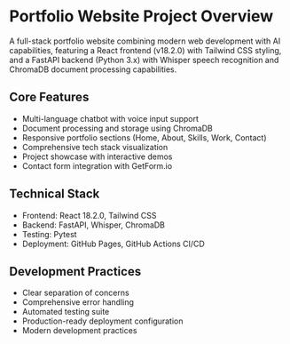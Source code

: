 # Portfolio Website Project Overview

A full-stack portfolio website combining modern web development with AI capabilities, featuring a React frontend (v18.2.0) with Tailwind CSS styling, and a FastAPI backend (Python 3.x) with Whisper speech recognition and ChromaDB document processing capabilities.

## Core Features
- Multi-language chatbot with voice input support
- Document processing and storage using ChromaDB
- Responsive portfolio sections (Home, About, Skills, Work, Contact)
- Comprehensive tech stack visualization
- Project showcase with interactive demos
- Contact form integration with GetForm.io

## Technical Stack
- Frontend: React 18.2.0, Tailwind CSS
- Backend: FastAPI, Whisper, ChromaDB
- Testing: Pytest
- Deployment: GitHub Pages, GitHub Actions CI/CD

## Development Practices
- Clear separation of concerns
- Comprehensive error handling
- Automated testing suite
- Production-ready deployment configuration
- Modern development practices